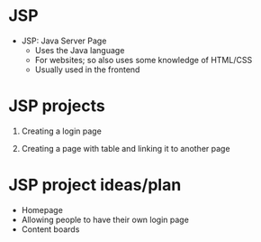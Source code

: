 # JSP
- JSP: Java Server Page
  - Uses the Java language
  - For websites; so also uses some knowledge of HTML/CSS
  - Usually used in the frontend

# JSP projects

1. Creating a login page

2. Creating a page with table and linking it to another page 

# JSP project ideas/plan

- Homepage
- Allowing people to have their own login page 
- Content boards
